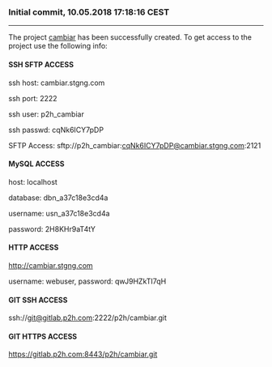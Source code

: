 ### Initial commit, 10.05.2018 17:18:16 CEST ###

---
The project [cambiar](https://gitlab.p2h.com:8443/p2h/cambiar) has been successfully created.
To get access to the project use the following info:

#### SSH SFTP ACCESS

ssh host: cambiar.stgng.com

ssh port: 2222

ssh user: p2h_cambiar

ssh passwd: cqNk6ICY7pDP

SFTP Access: sftp://p2h_cambiar:cqNk6ICY7pDP@cambiar.stgng.com:2121
#### MySQL ACCESS

host: localhost  

database: dbn_a37c18e3cd4a  

username: usn_a37c18e3cd4a  

password: 2H8KHr9aT4tY

#### HTTP ACCESS
http://cambiar.stgng.com

username: webuser, password: qwJ9HZkTI7qH



#### GIT SSH ACCESS
ssh://git@gitlab.p2h.com:2222/p2h/cambiar.git


#### GIT HTTPS ACCESS
https://gitlab.p2h.com:8443/p2h/cambiar.git
